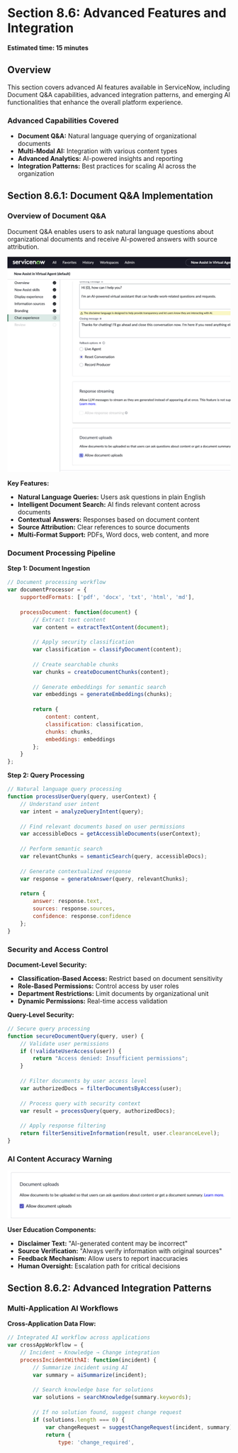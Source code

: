 # Section 8.6: Advanced Features and Integration

**Estimated time: 15 minutes**

## Overview

This section covers advanced AI features available in ServiceNow, including Document Q&A capabilities, advanced integration patterns, and emerging AI functionalities that enhance the overall platform experience.

### Advanced Capabilities Covered

- **Document Q&A:** Natural language querying of organizational documents
- **Multi-Modal AI:** Integration with various content types
- **Advanced Analytics:** AI-powered insights and reporting
- **Integration Patterns:** Best practices for scaling AI across the organization

## Section 8.6.1: Document Q&A Implementation

### Overview of Document Q&A

Document Q&A enables users to ask natural language questions about organizational documents and receive AI-powered answers with source attribution.

![Document QA Interface](screenshots/image75.png)

**Key Features:**
- **Natural Language Queries:** Users ask questions in plain English
- **Intelligent Document Search:** AI finds relevant content across documents
- **Contextual Answers:** Responses based on document content
- **Source Attribution:** Clear references to source documents
- **Multi-Format Support:** PDFs, Word docs, web content, and more

### Document Processing Pipeline

**Step 1: Document Ingestion**
```javascript
// Document processing workflow
var documentProcessor = {
    supportedFormats: ['pdf', 'docx', 'txt', 'html', 'md'],
    
    processDocument: function(document) {
        // Extract text content
        var content = extractTextContent(document);
        
        // Apply security classification
        var classification = classifyDocument(content);
        
        // Create searchable chunks
        var chunks = createDocumentChunks(content);
        
        // Generate embeddings for semantic search
        var embeddings = generateEmbeddings(chunks);
        
        return {
            content: content,
            classification: classification,
            chunks: chunks,
            embeddings: embeddings
        };
    }
};
```

**Step 2: Query Processing**
```javascript
// Natural language query processing
function processUserQuery(query, userContext) {
    // Understand user intent
    var intent = analyzeQueryIntent(query);
    
    // Find relevant documents based on user permissions
    var accessibleDocs = getAccessibleDocuments(userContext);
    
    // Perform semantic search
    var relevantChunks = semanticSearch(query, accessibleDocs);
    
    // Generate contextualized response
    var response = generateAnswer(query, relevantChunks);
    
    return {
        answer: response.text,
        sources: response.sources,
        confidence: response.confidence
    };
}
```

### Security and Access Control

**Document-Level Security:**
- **Classification-Based Access:** Restrict based on document sensitivity
- **Role-Based Permissions:** Control access by user roles
- **Department Restrictions:** Limit documents by organizational unit
- **Dynamic Permissions:** Real-time access validation

**Query-Level Security:**
```javascript
// Secure query processing
function secureDocumentQuery(query, user) {
    // Validate user permissions
    if (!validateUserAccess(user)) {
        return "Access denied: Insufficient permissions";
    }
    
    // Filter documents by user access level
    var authorizedDocs = filterDocumentsByAccess(user);
    
    // Process query with security context
    var result = processQuery(query, authorizedDocs);
    
    // Apply response filtering
    return filterSensitiveInformation(result, user.clearanceLevel);
}
```

### AI Content Accuracy Warning

![AI Content Warning](screenshots/image76.png)

**User Education Components:**
- **Disclaimer Text:** "AI-generated content may be incorrect"
- **Source Verification:** "Always verify information with original sources"
- **Feedback Mechanism:** Allow users to report inaccuracies
- **Human Oversight:** Escalation path for critical decisions

## Section 8.6.2: Advanced Integration Patterns

### Multi-Application AI Workflows

**Cross-Application Data Flow:**
```javascript
// Integrated AI workflow across applications
var crossAppWorkflow = {
    // Incident → Knowledge → Change integration
    processIncidentWithAI: function(incident) {
        // Summarize incident using AI
        var summary = aiSummarize(incident);
        
        // Search knowledge base for solutions
        var solutions = searchKnowledge(summary.keywords);
        
        // If no solution found, suggest change request
        if (solutions.length === 0) {
            var changeRequest = suggestChangeRequest(incident, summary);
            return {
                type: 'change_required',